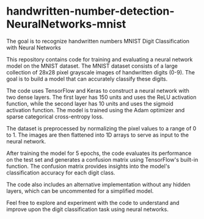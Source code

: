 # handwritten-number-detection-NeuralNetworks-mnist
The goal is to recognize handwritten numbers
MNIST Digit Classification with Neural Networks

This repository contains code for training and evaluating a neural network model on the MNIST dataset. The MNIST dataset consists of a large collection of 28x28 pixel grayscale images of handwritten digits (0-9). The goal is to build a model that can accurately classify these digits.

The code uses TensorFlow and Keras to construct a neural network with two dense layers. The first layer has 150 units and uses the ReLU activation function, while the second layer has 10 units and uses the sigmoid activation function. The model is trained using the Adam optimizer and sparse categorical cross-entropy loss.

The dataset is preprocessed by normalizing the pixel values to a range of 0 to 1. The images are then flattened into 1D arrays to serve as input to the neural network.

After training the model for 5 epochs, the code evaluates its performance on the test set and generates a confusion matrix using TensorFlow's built-in function. The confusion matrix provides insights into the model's classification accuracy for each digit class.

The code also includes an alternative implementation without any hidden layers, which can be uncommented for a simplified model.

Feel free to explore and experiment with the code to understand and improve upon the digit classification task using neural networks.

